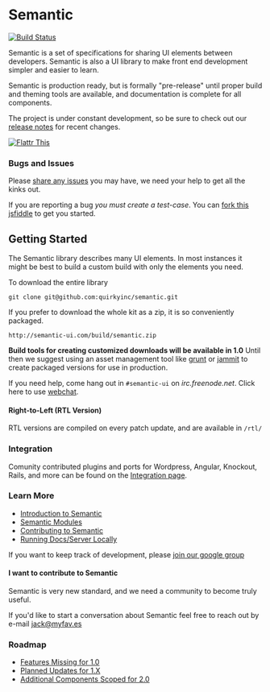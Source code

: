 # Semantic
[![Build Status](https://travis-ci.org/jlukic/Semantic-UI.png)](https://travis-ci.org/jlukic/Semantic-UI)

Semantic is a set of specifications for sharing UI elements between developers. Semantic is also a UI library to make front end development simpler and easier to learn.

Semantic is production ready, but is formally "pre-release" until proper build and theming tools are available, and documentation is complete for all components.

The project is under constant development, so be sure to check out our [release notes](https://github.com/jlukic/Semantic-UI/blob/master/RELEASE%20NOTES.md) for recent changes.

[![Flattr This](https://api.flattr.com/button/flattr-badge-large.png)](https://flattr.com/submit/auto?user_id=jlukic&url=https%3A%2F%2Fgithub.com%2Fjlukic%2FSemantic-UI)

### Bugs and Issues

Please [share any issues](https://github.com/jlukic/Semantic-UI/issues?state=open) you may have, we need your help to get all the kinks out. 

If you are reporting a bug *you must create a test-case*. You can [fork this jsfiddle](http://jsfiddle.net/Vbr9d/42/) to get you started.

## Getting Started

The Semantic library describes many UI elements. In most instances it might be best to build a custom build with only the elements you need. 

To download the entire library

    git clone git@github.com:quirkyinc/semantic.git

If you prefer to download the whole kit as a zip, it is so conveniently packaged.

    http://semantic-ui.com/build/semantic.zip

**Build tools for creating customized downloads will be available in 1.0** Until then we suggest using an asset management tool like [grunt](https://github.com/gruntjs/grunt-cli) or [jammit](https://github.com/documentcloud/jammit) to create packaged versions for use in production.

If you need help, come hang out in `#semantic-ui` on *irc.freenode.net*.  Click here to use [webchat](http://webchat.freenode.net/?randomnick=1&channels=%23semantic-ui&prompt=1&uio=OT10cnVlJjExPTEyMwb9).

#### Right-to-Left (RTL Version)

RTL versions are compiled on every patch update, and are available in ``/rtl/``
    
### Integration

Comunity contributed plugins and ports for Wordpress, Angular, Knockout, Rails, and more can be found on the [Integration page](https://github.com/jlukic/Semantic-UI/wiki/Integration).

### Learn More

* [Introduction to Semantic](http://www.semantic-ui.com/introduction.html)
* [Semantic Modules](http://www.semantic-ui.com/module.html)
* [Contributing to Semantic](http://semantic-ui.com/project/contributing.html)
* [Running Docs/Server Locally](http://semantic-ui.com/project/development)

If you want to keep track of development, please [join our google group](https://groups.google.com/forum/?hl=en#!forum/semantic-ui)


#### I want to contribute to Semantic

Semantic is very new standard, and we need a community to become truly useful. 

If you'd like to start a conversation about Semantic feel free to reach out by e-mail [jack@myfav.es](mailto:jack@myfav.es)


### Roadmap
* [Features Missing for 1.0](https://github.com/jlukic/Semantic-UI/issues?direction=desc&milestone=1&page=1&sort=updated&state=open)
* [Planned Updates for 1.X](https://github.com/jlukic/Semantic-UI/issues?direction=desc&milestone=2&page=1&sort=updated&state=open)
* [Additional Components Scoped for 2.0](https://github.com/jlukic/Semantic-UI/issues?direction=desc&labels=&milestone=3&page=1&sort=updated&state=open)

